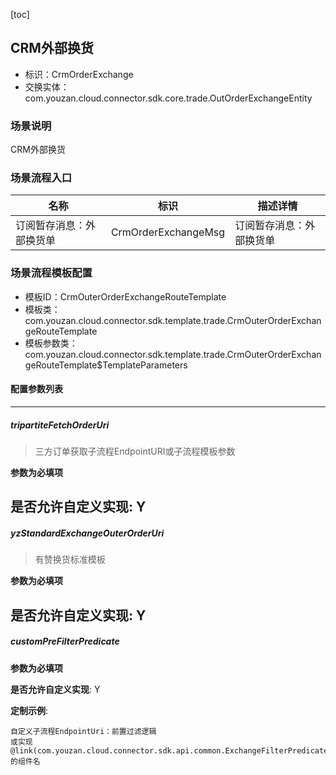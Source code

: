 [toc]

## CRM外部换货
- 标识：CrmOrderExchange
- 交换实体：com.youzan.cloud.connector.sdk.core.trade.OutOrderExchangeEntity
### 场景说明
CRM外部换货
### 场景流程入口

名称 | 标识 | 描述详情
---|---|---
订阅暂存消息：外部换货单 | CrmOrderExchangeMsg | 订阅暂存消息：外部换货单

### 场景流程模板配置
- 模板ID：CrmOuterOrderExchangeRouteTemplate
- 模板类：com.youzan.cloud.connector.sdk.template.trade.CrmOuterOrderExchangeRouteTemplate
- 模板参数类：com.youzan.cloud.connector.sdk.template.trade.CrmOuterOrderExchangeRouteTemplate$TemplateParameters

#### 配置参数列表

---
##### tripartiteFetchOrderUri
> 三方订单获取子流程EndpointURI或子流程模板参数

**参数为必填项**


**是否允许自定义实现**: Y
---
##### yzStandardExchangeOuterOrderUri
> 有赞换货标准模板

**参数为必填项**


**是否允许自定义实现**: Y
---
##### customPreFilterPredicate
> 

**参数为必填项**


**是否允许自定义实现**: Y

**定制示例**:
```
自定义子流程EndpointUri：前置过滤逻辑
或实现@link(com.youzan.cloud.connector.sdk.api.common.ExchangeFilterPredicate)的组件名
```

